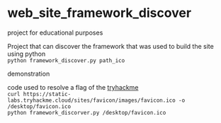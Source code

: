 # web_site_framework_discover

project for educational purposes  
  
Project that can discover the framework that was used to build the site using python  
```python framework_discover.py path_ico```
  
  
demonstration

code used to resolve a flag of the [tryhackme](https://tryhackme.com)  
`curl https://static-labs.tryhackme.cloud/sites/favicon/images/favicon.ico -o /desktop/favicon.ico`  
`python framework_discorver.py /desktop/favicon.ico`
